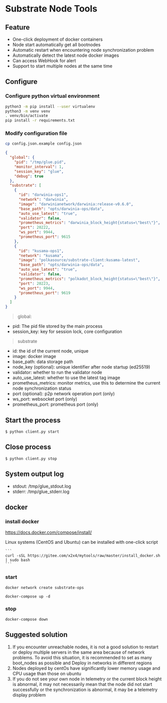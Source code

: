 # Substrate Node Tools

## Feature

- One-click deployment of docker containers
- Node start automatically get all bootnodes
- Automatic restart when encountering node synchronization problem
- Automatically detect the latest node docker images
- Can access WebHook for alert
- Support to start multiple nodes at the same time

## Configure

### Configure python virtual environment

```bash
python3 -m pip install --user virtualenv
python3 -m venv venv
. venv/bin/activate
pip install -r requirements.txt
```

### Modify configuration file

```bash
cp config.json.example config.json
```

```json
{
  "global": {
    "pid": "/tmp/glue.pid",
    "monitor_interval": 1,
    "session_key": "glue",
    "debug": true
  },
  "substrate": [
    {
      "id": "darwinia-ops1",
      "network": "darwinia",
      "image": "darwinianetwork/darwinia:release-v0.6.0",
      "base_path": "opts/darwinia-ops/data",
      "auto_use_latest": "true",
      "validator": false,
      "prometheus_metrics": "darwinia_block_height{status=\"best\"}",
      "port": 20222,
      "ws_port": 9944,
      "prometheus_port": 9615
    },
    {
      "id": "kusama-ops1",
      "network": "kusama",
      "image": "polkasource/substrate-client:kusama-latest",
      "base_path": "opts/darwinia-ops/data",
      "auto_use_latest": "true",
      "validator": false,
      "prometheus_metrics": "polkadot_block_height{status=\"best\"}",
      "port": 20223,
      "ws_port": 9944,
      "prometheus_port": 9619
    }
  ]
}
```

> global:

- pid: The pid file stored by the main process
- session_key: key for session lock, core configuration


> substrate

- id: the id of the current node, unique
- image: docker image
- base_path: data storage path
- node_key (optional): unique identifier after node startup (ed25519)
- validator: whether to run the validator node
- auto_use_latest: whether to use the latest tag image
- prometheus_metrics: monitor metrics, use this to determine the current node synchronization status
- port (optional): p2p network operation port (only)
- ws_port: websocket port (only)
- prometheus_port: prometheus port (only)

## Start the process

    $ python client.py start


## Close process

    $ python client.py stop
    

## System output log

- stdout: /tmp/glue_stdout.log
- stderr: /tmp/glue_stderr.log


## docker 

### install docker 

https://docs.docker.com/compose/install/
    
Linux systems (CentOS and Ubuntu) can be installed with one-click script
    
    ```
    curl -sSL https://gitee.com/x2x4/mytools/raw/master/install_docker.sh | sudo bash
    ```
    
### start
    docker network create substrate-ops
    
    docker-compose up -d   
    
### stop

    docker-compose down


## Suggested solution

1. If you encounter unreachable nodes, it is not a good solution to restart or deploy multiple servers in the same area because of network problems. To avoid this situation, it is recommended to set as many boot_nodes as possible and Deploy in networks in different regions
2. Nodes deployed by centOs have significantly lower memory usage and CPU usage than those on ubuntu
3. If you do not see your own node in telemetry or the current block height is abnormal, it may not necessarily mean that the node did not start successfully or the synchronization is abnormal, it may be a telemetry display problem